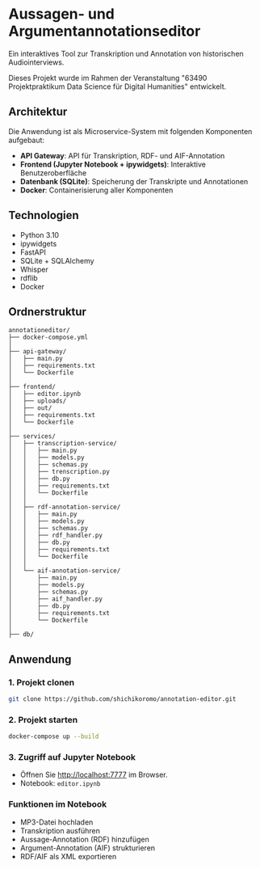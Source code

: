 # Aussagen- und Argumentannotationseditor

Ein interaktives Tool zur Transkription und Annotation von historischen Audiointerviews.

Dieses Projekt wurde im Rahmen der Veranstaltung "63490 Projektpraktikum Data Science für Digital Humanities" entwickelt.

## Architektur

Die Anwendung ist als Microservice-System mit folgenden Komponenten aufgebaut:

- **API Gateway**: API für Transkription, RDF- und AIF-Annotation
- **Frontend (Jupyter Notebook + ipywidgets)**: Interaktive Benutzeroberfläche
- **Datenbank (SQLite)**: Speicherung der Transkripte und Annotationen
- **Docker**: Containerisierung aller Komponenten


## Technologien

* Python 3.10
* ipywidgets
* FastAPI
* SQLite + SQLAlchemy
* Whisper
* rdflib
* Docker


## Ordnerstruktur
```
annotationeditor/
├── docker-compose.yml
│
├── api-gateway/               
│   ├── main.py
│   ├── requirements.txt
│   └── Dockerfile
│
├── frontend/                 
│   ├── editor.ipynb
│   ├── uploads/
│   ├── out/
│   ├── requirements.txt
│   └── Dockerfile
│
├── services/
│   ├── transcription-service/
│   │   ├── main.py
│   │   ├── models.py
│   │   ├── schemas.py
│   │   ├── trenscription.py
│   │   ├── db.py
│   │   ├── requirements.txt
│   │   └── Dockerfile
│   │
│   ├── rdf-annotation-service/
│   │   ├── main.py
│   │   ├── models.py
│   │   ├── schemas.py
│   │   ├── rdf_handler.py
│   │   ├── db.py
│   │   ├── requirements.txt
│   │   └── Dockerfile
│   │
│   └── aif-annotation-service/
│       ├── main.py
│       ├── models.py
│       ├── schemas.py
│       ├── aif_handler.py
│       ├── db.py
│       ├── requirements.txt
│       └── Dockerfile
│
├── db/

```

## Anwendung

### 1. Projekt clonen

```bash
git clone https://github.com/shichikoromo/annotation-editor.git
```

### 2. Projekt starten

```bash
docker-compose up --build
```

### 3. Zugriff auf Jupyter Notebook

* Öffnen Sie [http://localhost:7777](http://localhost:7777) im Browser.
* Notebook: `editor.ipynb`

### Funktionen im Notebook

* MP3-Datei hochladen
* Transkription ausführen
* Aussage-Annotation (RDF) hinzufügen
* Argument-Annotation (AIF) strukturieren
* RDF/AIF als XML exportieren
